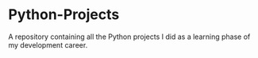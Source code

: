 # Python-Projects
A repository containing all the Python projects I did as a learning phase of my development career.
